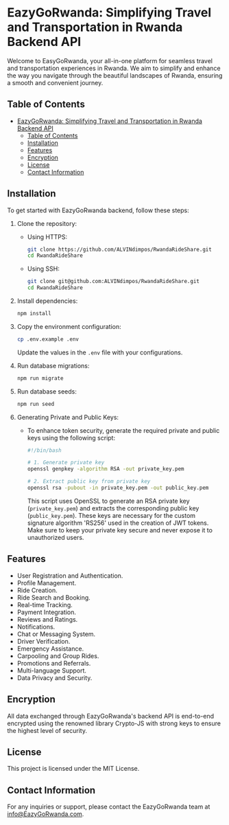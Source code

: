 # EazyGoRwanda: Simplifying Travel and Transportation in Rwanda Backend API

Welcome to EasyGoRwanda, your all-in-one platform for seamless travel and transportation experiences in Rwanda. We aim to simplify and enhance the way you navigate through the beautiful landscapes of Rwanda, ensuring a smooth and convenient journey.

## Table of Contents
- [EazyGoRwanda: Simplifying Travel and Transportation in Rwanda Backend API](#eazygorwanda-simplifying-travel-and-transportation-in-rwanda-backend-api)
  - [Table of Contents](#table-of-contents)
  - [Installation](#installation)
  - [Features](#features)
  - [Encryption](#encryption)
  - [License](#license)
  - [Contact Information](#contact-information)

## Installation

To get started with EazyGoRwanda backend, follow these steps:

1. Clone the repository:

    - Using HTTPS:
        ```bash
        git clone https://github.com/ALVINdimpos/RwandaRideShare.git
        cd RwandaRideShare
        ```
        
    - Using SSH:
        ```bash
        git clone git@github.com:ALVINdimpos/RwandaRideShare.git
        cd RwandaRideShare
        ```

2. Install dependencies:
    ```bash
    npm install
    ```

3. Copy the environment configuration:
    ```bash
    cp .env.example .env
    ```
   Update the values in the `.env` file with your configurations.

4. Run database migrations:
   ```bash
   npm run migrate
   ```

5. Run database seeds:
   ```bash
   npm run seed
   ```

6. Generating Private and Public Keys:
    - To enhance token security, generate the required private and public keys using the following script:

      ```bash
      #!/bin/bash

      # 1. Generate private key
      openssl genpkey -algorithm RSA -out private_key.pem

      # 2. Extract public key from private key
      openssl rsa -pubout -in private_key.pem -out public_key.pem
      ```

      This script uses OpenSSL to generate an RSA private key (`private_key.pem`) and extracts the corresponding public key (`public_key.pem`). These keys are necessary for the custom signature algorithm 'RS256' used in the creation of JWT tokens. Make sure to keep your private key secure and never expose it to unauthorized users.

## Features

- User Registration and Authentication.
- Profile Management.
- Ride Creation.
- Ride Search and Booking.
- Real-time Tracking.
- Payment Integration.
- Reviews and Ratings.
- Notifications.
- Chat or Messaging System.
- Driver Verification.
- Emergency Assistance.
- Carpooling and Group Rides.
- Promotions and Referrals.
- Multi-language Support.
- Data Privacy and Security.

## Encryption

All data exchanged through EazyGoRwanda's backend API is end-to-end encrypted using the renowned library Crypto-JS with strong keys to ensure the highest level of security.

## License

This project is licensed under the MIT License.

## Contact Information

For any inquiries or support, please contact the EazyGoRwanda team at [info@EazyGoRwanda.com](mailto:info@EazyGoRwanda.com).
